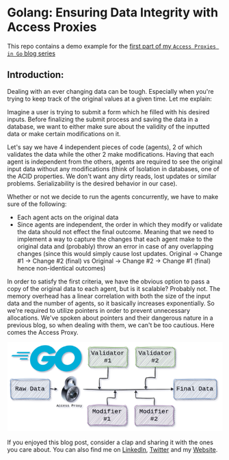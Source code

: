 # Golang: Ensuring Data Integrity with Access Proxies

This repo contains a demo example for the [first part of my `Access Proxies in Go` blog series](https://itnext.io/golang-ensuring-data-integrity-with-access-proxies-eb60a2453f3c)

## Introduction:
Dealing with an ever changing data can be tough. Especially when you're trying to keep track of the original values at a given time. Let me explain:

Imagine a user is trying to submit a form which he filled with his desired inputs. Before finalizing the submit process and saving the data in a database, we want to either make sure about the validity of the inputted data or make certain modifications on it.

Let's say we have 4 independent pieces of code (agents), 2 of which validates the data while the other 2 make modifications. Having that each agent is independent from the others, agents are required to see the original input data without any modifications (think of Isolation in databases, one of the ACID properties. We don't want any dirty reads, lost updates or similar problems. Serializability is the desired behavior in our case).

Whether or not we decide to run the agents concurrently, we have to make sure of the following:
- Each agent acts on the original data
- Since agents are independent, the order in which they modify or validate the data should not effect the final outcome. Meaning that we need to implement a way to capture the changes that each agent make to the original data and (probably) throw an error in case of any overlapping changes (since this would simply cause lost updates. Original → Change #1 → Change #2 (final) vs Original → Change #2 → Change #1 (final) hence non-identical outcomes)

In order to satisfy the first criteria, we have the obvious option to pass a copy of the original data to each agent, but is it scalable? Probably not. The memory overhead has a linear correlation with both the size of the input data and the number of agents, so it basically increases exponentially. So we're required to utilize pointers in order to prevent unnecessary allocations. We've spoken about pointers and their dangerous nature in a previous blog, so when dealing with them, we can't be too cautious. Here comes the Access Proxy.

![Go: Ensuring Data Integrity with Access Proxies](./access_proxy.png)

If you enjoyed this blog post, consider a clap and sharing it with the ones you care about. You can also find me on [LinkedIn](https://www.linkedin.com/in/homayoon-alimohammadi), [Twitter](https://twitter.com/HomayoonAlm) and my [Website](https://homayoon.blog).
